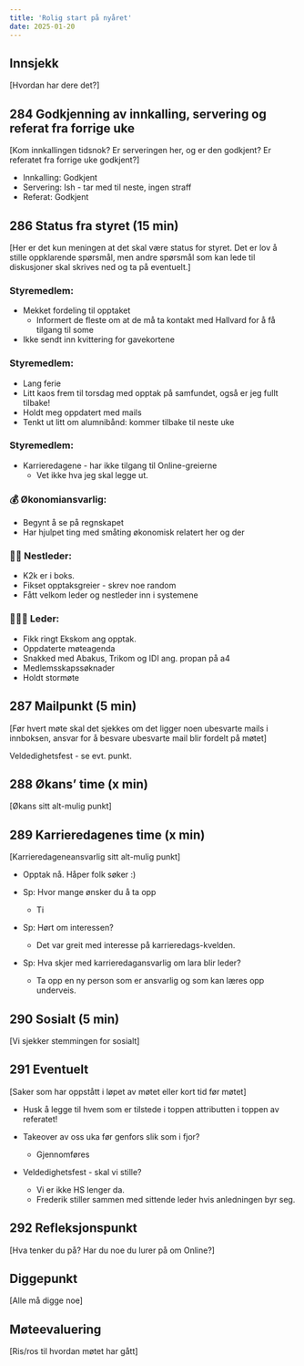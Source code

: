 ```yaml
---
title: 'Rolig start på nyåret'
date: 2025-01-20
---
```


## Innsjekk

[Hvordan har dere det?]


## 284 Godkjenning av innkalling, servering og referat fra forrige uke

[Kom innkallingen tidsnok? Er serveringen her, og er den godkjent? Er referatet fra forrige uke godkjent?]

- Innkalling: Godkjent
- Servering: Ish - tar med til neste, ingen straff
- Referat: Godkjent


## 286 Status fra styret (15 min)

[Her er det kun meningen at det skal være status for styret. Det er lov å stille oppklarende spørsmål, men andre spørsmål som kan lede til diskusjoner skal skrives ned og ta på eventuelt.]

### **Styremedlem**:

- Mekket fordeling til opptaket
    - Informert de fleste om at de må ta kontakt med Hallvard for å få tilgang til some
- Ikke sendt inn kvittering for gavekortene

### **Styremedlem**:

- Lang ferie
- Litt kaos frem til torsdag med opptak på samfundet, også er jeg fullt tilbake!
- Holdt meg oppdatert med mails
- Tenkt ut litt om alumnibånd: kommer tilbake til neste uke

### **Styremedlem**:

- Karrieredagene - har ikke tilgang til Online-greierne
    - Vet ikke hva jeg skal legge ut.

### **💰** Økonomiansvarlig:

- Begynt å se på regnskapet
- Har hjulpet ting med småting økonomisk relatert her og der

### 👨🏼 Nestleder:

- K2k er i boks. 
- Fikset opptaksgreier - skrev noe random
- Fått velkom leder og nestleder inn i systemene

### 🧔🏼‍♂️ Leder:

- Fikk ringt Ekskom ang opptak.
- Oppdaterte møteagenda
- Snakked med Abakus, Trikom og IDI ang. propan på a4
- Medlemsskapssøknader
- Holdt stormøte

## 287 Mailpunkt (5 min)

[Før hvert møte skal det sjekkes om det ligger noen ubesvarte mails i innboksen, ansvar for å besvare ubesvarte mail blir fordelt på møtet]

Veldedighetsfest - se evt. punkt.

## 288 Økans’ time (x min)

[Økans sitt alt-mulig punkt]

## 289 Karrieredagenes time (x min)

[Karrieredageneansvarlig sitt alt-mulig punkt]

- Opptak nå. Håper folk søker :)

- Sp: Hvor mange ønsker du å ta opp
    - Ti
    
- Sp: Hørt om interessen?
    - Det var greit med interesse på karrieredags-kvelden.

- Sp: Hva skjer med karrieredagansvarlig om lara blir leder?
    - Ta opp en ny person som er ansvarlig og som kan læres opp underveis.

## 290 Sosialt (5 min)

[Vi sjekker stemmingen for sosialt]


## 291 Eventuelt

[Saker som har oppstått i løpet av møtet eller kort tid før møtet]

- Husk å legge til hvem som er tilstede i toppen attributten i toppen av referatet!
- Takeover av oss uka før genfors slik som i fjor?
    - Gjennomføres

- Veldedighetsfest - skal vi stille?
    - Vi er ikke HS lenger da.
    - Frederik stiller sammen med sittende leder hvis anledningen byr seg.

## 292 Refleksjonspunkt

[Hva tenker du på? Har du noe du lurer på om Online?]


## Diggepunkt

[Alle må digge noe]

## Møteevaluering

[Ris/ros til hvordan møtet har gått]

